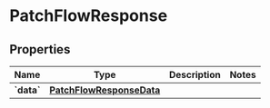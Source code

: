 
# PatchFlowResponse

## Properties
| Name | Type | Description | Notes |
| ------------ | ------------- | ------------- | ------------- |
| **&#x60;data&#x60;** | [**PatchFlowResponseData**](PatchFlowResponseData.md) |  |  |



